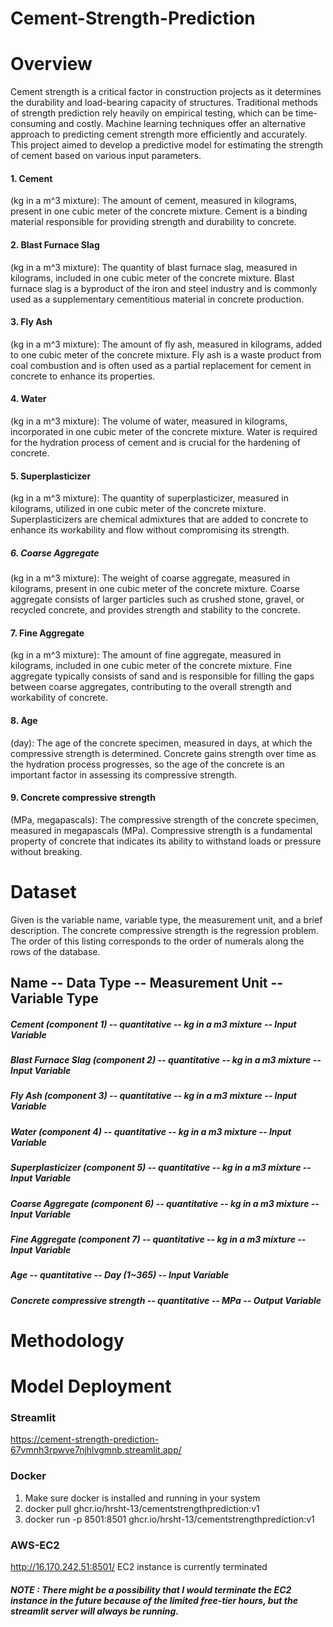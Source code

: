 # Cement-Strength-Prediction
# Overview
Cement strength is a critical factor in construction projects as it determines the durability and load-bearing capacity of structures. Traditional methods of strength prediction rely heavily on empirical testing, which can be time-consuming and costly. Machine learning techniques offer an alternative approach to predicting cement strength more efficiently and accurately. This project aimed to develop a predictive model for estimating the strength of cement based on various input parameters.

#### 1. Cement 
(kg in a m^3 mixture): The amount of cement, measured in kilograms, present in one cubic meter of the concrete mixture. Cement is a binding material responsible for providing strength and durability to concrete.

#### 2. Blast Furnace Slag 
(kg in a m^3 mixture): The quantity of blast furnace slag, measured in kilograms, included in one cubic meter of the concrete mixture. Blast furnace slag is a byproduct of the iron and steel industry and is commonly used as a supplementary cementitious material in concrete production.

#### 3. Fly Ash 
(kg in a m^3 mixture): The amount of fly ash, measured in kilograms, added to one cubic meter of the concrete mixture. Fly ash is a waste product from coal combustion and is often used as a partial replacement for cement in concrete to enhance its properties.

#### 4. Water
(kg in a m^3 mixture): The volume of water, measured in kilograms, incorporated in one cubic meter of the concrete mixture. Water is required for the hydration process of cement and is crucial for the hardening of concrete.

#### 5. Superplasticizer 
(kg in a m^3 mixture): The quantity of superplasticizer, measured in kilograms, utilized in one cubic meter of the concrete mixture. Superplasticizers are chemical admixtures that are added to concrete to enhance its workability and flow without compromising its strength.

##### 6. Coarse Aggregate
(kg in a m^3 mixture): The weight of coarse aggregate, measured in kilograms, present in one cubic meter of the concrete mixture. Coarse aggregate consists of larger particles such as crushed stone, gravel, or recycled concrete, and provides strength and stability to the concrete.

#### 7. Fine Aggregate
(kg in a m^3 mixture): The amount of fine aggregate, measured in kilograms, included in one cubic meter of the concrete mixture. Fine aggregate typically consists of sand and is responsible for filling the gaps between coarse aggregates, contributing to the overall strength and workability of concrete.

#### 8. Age
(day): The age of the concrete specimen, measured in days, at which the compressive strength is determined. Concrete gains strength over time as the hydration process progresses, so the age of the concrete is an important factor in assessing its compressive strength.

#### 9. Concrete compressive strength 
(MPa, megapascals): The compressive strength of the concrete specimen, measured in megapascals (MPa). Compressive strength is a fundamental property of concrete that indicates its ability to withstand loads or pressure without breaking.

# Dataset
Given is the variable name, variable type, the measurement unit, and a brief description. The concrete compressive strength is the regression problem. The order of this listing corresponds to the order of numerals along the rows of the database.

## Name -- Data Type -- Measurement Unit -- Variable Type

##### Cement (component 1) -- quantitative -- kg in a m3 mixture -- Input Variable

##### Blast Furnace Slag (component 2) -- quantitative -- kg in a m3 mixture -- Input Variable

##### Fly Ash (component 3) -- quantitative -- kg in a m3 mixture -- Input Variable

##### Water (component 4) -- quantitative -- kg in a m3 mixture -- Input Variable

##### Superplasticizer (component 5) -- quantitative -- kg in a m3 mixture -- Input Variable

##### Coarse Aggregate (component 6) -- quantitative -- kg in a m3 mixture -- Input Variable

##### Fine Aggregate (component 7) -- quantitative -- kg in a m3 mixture -- Input Variable

##### Age -- quantitative -- Day (1~365) -- Input Variable

##### Concrete compressive strength -- quantitative -- MPa -- Output Variable

# Methodology
# Model Deployment
 ### Streamlit 
 https://cement-strength-prediction-67vmnh3rpwve7njhlvgmnb.streamlit.app/
 
 ### Docker
 1. Make sure docker is installed and running in your system
 2. docker pull ghcr.io/hrsht-13/cementstrengthprediction:v1
 3. docker run -p 8501:8501 ghcr.io/hrsht-13/cementstrengthprediction:v1
    
 ### AWS-EC2
http://16.170.242.51:8501/
EC2 instance is currently terminated

##### NOTE : There might be a possibility that I would terminate the EC2 instance in the future because of the limited free-tier hours, but the streamlit server will always be running.
